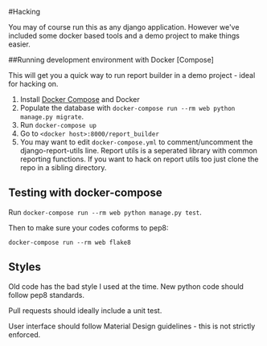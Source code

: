 #Hacking

You may of course run this as any django application.
However we've included some docker based tools and a demo project to make things easier.

##Running development environment with Docker [Compose]

This will get you a quick way to run report builder in a demo project - ideal for hacking on.

1. Install [Docker Compose](https://docs.docker.com/compose/) and Docker
2. Populate the database with `docker-compose run --rm web python manage.py migrate`.
3. Run `docker-compose up`
4. Go to `<docker host>:8000/report_builder`
4. You may want to edit `docker-compose.yml` to comment/uncomment the django-report-utils line. Report utils is a seperated library with common reporting functions. If you want to hack on report utils too just clone the repo in a sibling directory.

## Testing with docker-compose

Run `docker-compose run --rm web python manage.py test`.

Then to make sure your codes coforms to pep8:

```
docker-compose run --rm web flake8
```

## Styles

 Old code has the bad style I used at the time. New python code should follow pep8 standards.

 Pull requests should ideally include a unit test.

 User interface should follow Material Design guidelines - this is not strictly enforced.
